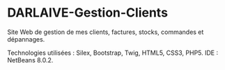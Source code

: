 DARLAIVE-Gestion-Clients
========================

Site Web de gestion de mes clients, factures, stocks, commandes et dépannages.

Technologies utilisées : Silex, Bootstrap, Twig, HTML5, CSS3, PHP5. IDE : NetBeans 8.0.2.